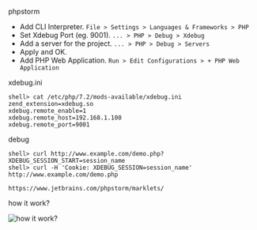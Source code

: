 phpstorm

- Add CLI Interpreter. `File > Settings > Languages & Frameworks > PHP`
- Set Xdebug Port (eg. 9001). `... > PHP > Debug > Xdebug`
- Add a server for the project. `... > PHP > Debug > Servers`
- Apply and OK.
- Add PHP Web Application. `Run > Edit Configurations > + PHP Web Application`

xdebug.ini 

```shell
shell> cat /etc/php/7.2/mods-available/xdebug.ini 
zend_extension=xdebug.so
xdebug.remote_enable=1
xdebug.remote_host=192.168.1.100
xdebug.remote_port=9001
```

debug

```shell
shell> curl http://www.example.com/demo.php?XDEBUG_SESSION_START=session_name
shell> curl -H 'Cookie: XDEBUG_SESSION=session_name' http://www.example.com/demo.php

https://www.jetbrains.com/phpstorm/marklets/
```

how it work?

![how it work?](https://xdebug.org/images/docs/dbgp-setup.gif)




